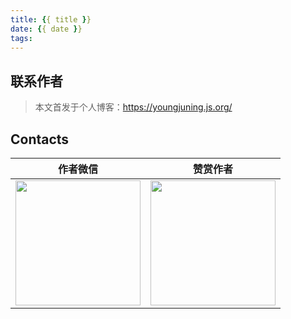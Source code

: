 ```yaml
---
title: {{ title }}
date: {{ date }}
tags:
---
```


<!--more-->

## 联系作者

> 本文首发于个人博客：https://youngjuning.js.org/

## Contacts

|                           作者微信                           |                           赞赏作者                           |
| :----------------------------------------------------------: | :----------------------------------------------------------: |
| <img src="https://i.loli.net/2020/02/22/q2tLiGYvhIxm3Fl.jpg" width="200px"/> | <img src="https://i.loli.net/2020/02/23/q56X1eYZuITQpsj.png" width="200px"/> |
